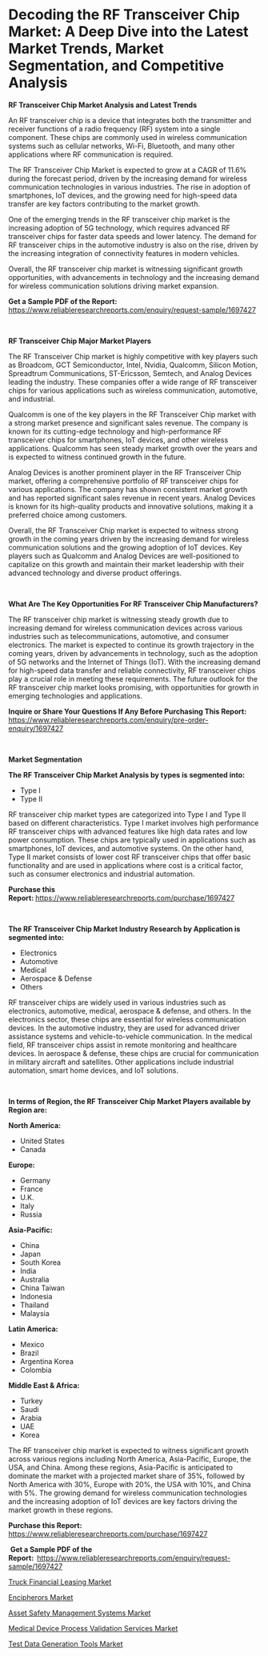 <p><h1>Decoding the RF Transceiver Chip Market: A Deep Dive into the Latest Market Trends, Market Segmentation, and Competitive Analysis</h1></p><p><strong>RF Transceiver Chip Market Analysis and Latest Trends</strong></p>
<p><p>An RF transceiver chip is a device that integrates both the transmitter and receiver functions of a radio frequency (RF) system into a single component. These chips are commonly used in wireless communication systems such as cellular networks, Wi-Fi, Bluetooth, and many other applications where RF communication is required.</p><p>The RF Transceiver Chip Market is expected to grow at a CAGR of 11.6% during the forecast period, driven by the increasing demand for wireless communication technologies in various industries. The rise in adoption of smartphones, IoT devices, and the growing need for high-speed data transfer are key factors contributing to the market growth.</p><p>One of the emerging trends in the RF transceiver chip market is the increasing adoption of 5G technology, which requires advanced RF transceiver chips for faster data speeds and lower latency. The demand for RF transceiver chips in the automotive industry is also on the rise, driven by the increasing integration of connectivity features in modern vehicles.</p><p>Overall, the RF transceiver chip market is witnessing significant growth opportunities, with advancements in technology and the increasing demand for wireless communication solutions driving market expansion.</p></p>
<p><strong>Get a Sample PDF of the Report:&nbsp;</strong> <a href="https://www.reliableresearchreports.com/enquiry/request-sample/1697427">https://www.reliableresearchreports.com/enquiry/request-sample/1697427</a></p>
<p>&nbsp;</p>
<p><strong>RF Transceiver Chip Major Market Players</strong></p>
<p><p>The RF Transceiver Chip market is highly competitive with key players such as Broadcom, GCT Semiconductor, Intel, Nvidia, Qualcomm, Silicon Motion, Spreadtrum Communications, ST-Ericsson, Semtech, and Analog Devices leading the industry. These companies offer a wide range of RF transceiver chips for various applications such as wireless communication, automotive, and industrial.</p><p>Qualcomm is one of the key players in the RF Transceiver Chip market with a strong market presence and significant sales revenue. The company is known for its cutting-edge technology and high-performance RF transceiver chips for smartphones, IoT devices, and other wireless applications. Qualcomm has seen steady market growth over the years and is expected to witness continued growth in the future.</p><p>Analog Devices is another prominent player in the RF Transceiver Chip market, offering a comprehensive portfolio of RF transceiver chips for various applications. The company has shown consistent market growth and has reported significant sales revenue in recent years. Analog Devices is known for its high-quality products and innovative solutions, making it a preferred choice among customers.</p><p>Overall, the RF Transceiver Chip market is expected to witness strong growth in the coming years driven by the increasing demand for wireless communication solutions and the growing adoption of IoT devices. Key players such as Qualcomm and Analog Devices are well-positioned to capitalize on this growth and maintain their market leadership with their advanced technology and diverse product offerings.</p></p>
<p>&nbsp;</p>
<p><strong>What Are The Key Opportunities For RF Transceiver Chip Manufacturers?</strong></p>
<p><p>The RF transceiver chip market is witnessing steady growth due to increasing demand for wireless communication devices across various industries such as telecommunications, automotive, and consumer electronics. The market is expected to continue its growth trajectory in the coming years, driven by advancements in technology, such as the adoption of 5G networks and the Internet of Things (IoT). With the increasing demand for high-speed data transfer and reliable connectivity, RF transceiver chips play a crucial role in meeting these requirements. The future outlook for the RF transceiver chip market looks promising, with opportunities for growth in emerging technologies and applications.</p></p>
<p><strong>Inquire or Share Your Questions If Any Before Purchasing This Report:</strong> <a href="https://www.reliableresearchreports.com/enquiry/pre-order-enquiry/1697427">https://www.reliableresearchreports.com/enquiry/pre-order-enquiry/1697427</a></p>
<p>&nbsp;</p>
<p><strong>Market Segmentation</strong></p>
<p><strong>The RF Transceiver Chip Market Analysis by types is segmented into:</strong></p>
<p><ul><li>Type I</li><li>Type II</li></ul></p>
<p><p>RF transceiver chip market types are categorized into Type I and Type II based on different characteristics. Type I market involves high performance RF transceiver chips with advanced features like high data rates and low power consumption. These chips are typically used in applications such as smartphones, IoT devices, and automotive systems. On the other hand, Type II market consists of lower cost RF transceiver chips that offer basic functionality and are used in applications where cost is a critical factor, such as consumer electronics and industrial automation.</p></p>
<p><strong>Purchase this Report:&nbsp;</strong><a href="https://www.reliableresearchreports.com/purchase/1697427">https://www.reliableresearchreports.com/purchase/1697427</a></p>
<p>&nbsp;</p>
<p><strong>The RF Transceiver Chip Market Industry Research by Application is segmented into:</strong></p>
<p><ul><li>Electronics</li><li>Automotive</li><li>Medical</li><li>Aerospace & Defense</li><li>Others</li></ul></p>
<p><p>RF transceiver chips are widely used in various industries such as electronics, automotive, medical, aerospace & defense, and others. In the electronics sector, these chips are essential for wireless communication devices. In the automotive industry, they are used for advanced driver assistance systems and vehicle-to-vehicle communication. In the medical field, RF transceiver chips assist in remote monitoring and healthcare devices. In aerospace & defense, these chips are crucial for communication in military aircraft and satellites. Other applications include industrial automation, smart home devices, and IoT solutions.</p></p>
<p>&nbsp;</p>
<p><strong>In terms of Region, the RF Transceiver Chip Market Players available by Region are:</strong></p>
<p>
    <p> <strong> North America: </strong>
        <ul>
            <li>United States</li>
            <li>Canada</li>
        </ul>
        </p> 
    <p> <strong> Europe: </strong>
        <ul>
            <li>Germany</li>
            <li>France</li>
            <li>U.K.</li>
            <li>Italy</li>
            <li>Russia</li>
        </ul>
        </p> 
    <p> <strong> Asia-Pacific: </strong>
        <ul>
            <li>China</li>
            <li>Japan</li>
            <li>South Korea</li>
            <li>India</li>
            <li>Australia</li>
            <li>China Taiwan</li>
            <li>Indonesia</li>
            <li>Thailand</li>
            <li>Malaysia</li>
        </ul>
        </p> 
    <p> <strong> Latin America: </strong>
        <ul>
            <li>Mexico</li>
            <li>Brazil</li>
            <li>Argentina Korea</li>
            <li>Colombia</li>
        </ul>
        </p> 
    <p> <strong> Middle East & Africa: </strong>
        <ul>
            <li>Turkey</li>
            <li>Saudi</li>
            <li>Arabia</li>
            <li>UAE</li>
            <li>Korea</li>
        </ul>
    </p>
    </p>
<p><p>The RF transceiver chip market is expected to witness significant growth across various regions including North America, Asia-Pacific, Europe, the USA, and China. Among these regions, Asia-Pacific is anticipated to dominate the market with a projected market share of 35%, followed by North America with 30%, Europe with 20%, the USA with 10%, and China with 5%. The growing demand for wireless communication technologies and the increasing adoption of IoT devices are key factors driving the market growth in these regions.</p></p>
<p><strong>Purchase this Report: </strong><a href="https://www.reliableresearchreports.com/purchase/1697427">https://www.reliableresearchreports.com/purchase/1697427</a></p>
<p>&nbsp;<strong>Get a Sample PDF of the Report:&nbsp;&nbsp;</strong><a href="https://www.reliableresearchreports.com/enquiry/request-sample/1697427">https://www.reliableresearchreports.com/enquiry/request-sample/1697427</a></p>
<p><strong></strong></p>
<p><p><a href="https://medium.com/@lauragriffin12/truck-financial-leasing-market-outlook-industry-overview-and-forecast-2024-to-2031-b96eafed874c">Truck Financial Leasing Market</a></p><p><a href="https://github.com/josesg55/Market-Research-Report-List-1/blob/main/encipherors-market.md">Encipherors Market</a></p><p><a href="https://medium.com/@oliviastone00/asset-safety-management-systems-market-exploring-market-share-market-trends-and-future-growth-bf18313fe967">Asset Safety Management Systems Market</a></p><p><a href="https://medium.com/@oliviastone00/medical-device-process-validation-services-market-insight-market-trends-growth-forecasted-from-a5b7e5ba8e5c">Medical Device Process Validation Services Market</a></p><p><a href="https://github.com/mancsybtousav/Market-Research-Report-List-1/blob/main/test-data-generation-tools-market.md">Test Data Generation Tools Market</a></p></p>